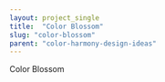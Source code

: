 ```yaml
---
layout: project_single
title:  "Color Blossom"
slug: "color-blossom"
parent: "color-harmony-design-ideas"
---
```

Color Blossom